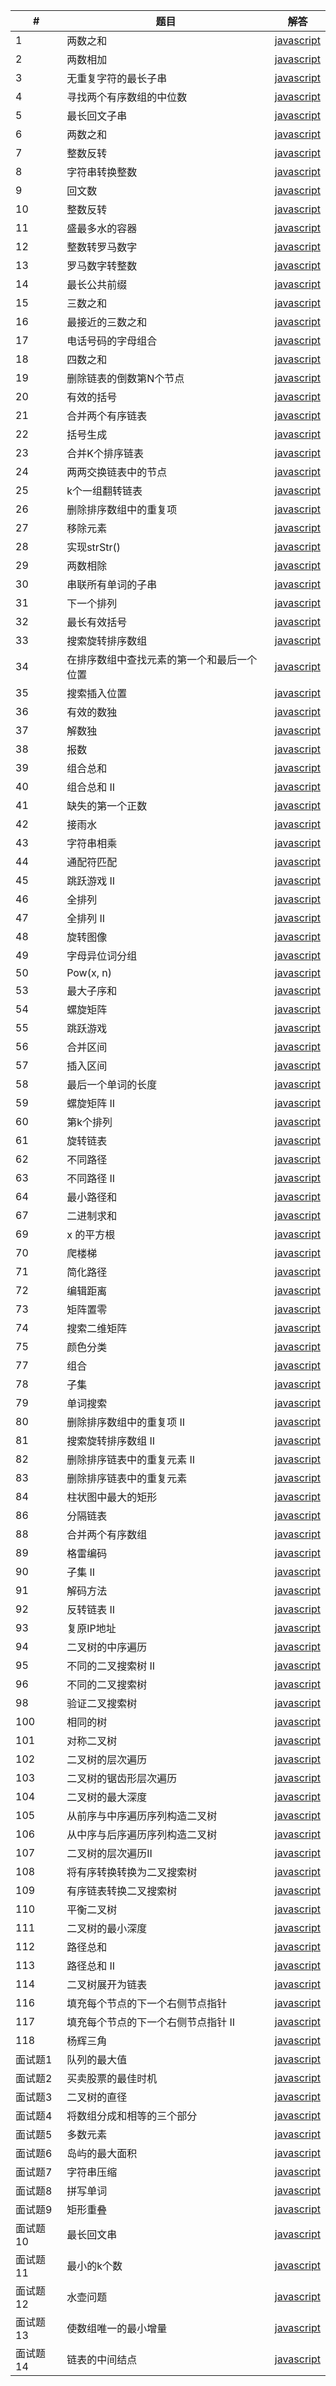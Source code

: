 | # | 题目        | 解答   |    
|---| --------    | -----  |
|1|两数之和|[javascript](https://github.com/DUSIKAI/LeetCode/blob/master/LeetCode/TwoSum.js)|
|2|两数相加|[javascript](https://github.com/DUSIKAI/LeetCode/blob/master/LeetCode/Add%20Two%20Numbers.js)|
|3|无重复字符的最长子串|[javascript](https://github.com/DUSIKAI/LeetCode/blob/master/LeetCode/Longest%20Substring%20Without%20Repeating%20Characters.js)|
|4|寻找两个有序数组的中位数|[javascript](https://github.com/DUSIKAI/LeetCode/commit/2440b01b9ecf28c8b81d80e89971da786253078c)|
|5|最长回文子串|[javascript](https://github.com/DUSIKAI/LeetCode/blob/master/LeetCode/Longest%20Palindromic%20Substring.js)|
|6|两数之和|[javascript](https://github.com/DUSIKAI/LeetCode/blob/master/LeetCode/ZigZag%20Conversion.js)| 
|7|整数反转|[javascript](https://github.com/DUSIKAI/LeetCode/blob/master/LeetCode/Reverse%20Integer.js)| 
|8|字符串转换整数|[javascript](https://github.com/DUSIKAI/LeetCode/blob/master/LeetCode/String%20to%20Integer%20(atoi).js)| 
|9|回文数|[javascript](https://github.com/DUSIKAI/LeetCode/blob/master/LeetCode/Palindrome%20Number.js)|
|10|整数反转|[javascript](https://github.com/DUSIKAI/LeetCode/blob/master/LeetCode/Reverse%20Integer.js)| 
|11|盛最多水的容器|[javascript](https://github.com/DUSIKAI/LeetCode/commit/aeadb0a665591d5b36d374bfc72dc71ced96a3a9)| 
|12|整数转罗马数字|[javascript](https://github.com/DUSIKAI/LeetCode/commit/62f1c0480cd9316c9d74b79af167800014e7f5a4)| 
|13|罗马数字转整数|[javascript](https://github.com/DUSIKAI/LeetCode/blob/master/LeetCode/Roman%20to%20Integer.js)|
|14|最长公共前缀|[javascript](https://github.com/DUSIKAI/LeetCode/blob/master/LeetCode/Longest%20Common%20Prefix.js)|
|15|三数之和|[javascript](https://github.com/DUSIKAI/LeetCode/commit/b6ae46133b73e6f7f052fb87ea1c308764b078a7)| 
|16|最接近的三数之和|[javascript](https://github.com/DUSIKAI/LeetCode/commit/731e1378f8285a9fdccb2390e24f46f49c813310)| 
|17|电话号码的字母组合|[javascript](https://github.com/DUSIKAI/LeetCode/commit/a9c4f3ead5cbd2b713994976e465a578de0a88ca)|
|18|四数之和|[javascript](https://github.com/DUSIKAI/LeetCode/commit/e1092588267949f5ea73f09b107d905b99d93049)| 
|19|删除链表的倒数第N个节点|[javascript](https://github.com/DUSIKAI/LeetCode/commit/5f9ee12d8c979581289fe1f0481b158a24b6c050)| 
|20|有效的括号|[javascript](https://github.com/DUSIKAI/LeetCode/blob/master/LeetCode/Valid%20Parentheses.js)| 
|21|合并两个有序链表|[javascript](https://github.com/DUSIKAI/LeetCode/blob/master/LeetCode/Merge%20Two%20Sorted%20Lists.js)| 
|22|括号生成|[javascript](https://github.com/DUSIKAI/LeetCode/commit/b5a9d1a9e813961997a6ea1ddefe9b63129b85ec)|
|23|合并K个排序链表|[javascript](https://github.com/DUSIKAI/LeetCode/commit/c25df5df55da4235e6a86e0545e567ebcbd37c51)|
|24|两两交换链表中的节点|[javascript](https://github.com/DUSIKAI/LeetCode/commit/9aefedbbd311f88c07242e4b0a2432fceda2d6e9)|
|25|k个一组翻转链表|[javascript](https://github.com/DUSIKAI/LeetCode/commit/f2d4f0870c3f93aef663bf404ada98a70f1f62d5)|
|26|删除排序数组中的重复项|[javascript](https://github.com/DUSIKAI/LeetCode/blob/master/LeetCode/Remove%20Duplicates%20from%20Sorted%20Array.js)| 
|27|移除元素|[javascript](https://github.com/DUSIKAI/LeetCode/commit/87776d208ed3182d32ab6470e805cb72ba3c2bb5)| 
|28|实现strStr()|[javascript](https://github.com/DUSIKAI/LeetCode/commit/3acdac38cc02917ea811f39e67ac95f056ee70c2)|
|29|两数相除|[javascript](https://github.com/DUSIKAI/LeetCode/commit/d77b3bc3be08dd97dbb0ba89f6258809b3cb5170)| 
|30|串联所有单词的子串|[javascript](https://github.com/DUSIKAI/LeetCode/commit/65d017ee3ccb43e6b4b66ebdd49cd90354c8732a)|
|31|下一个排列|[javascript](https://github.com/DUSIKAI/LeetCode/commit/678fdf253ab331ed1b36c7281b956fe82a248fa4)|
|32|最长有效括号|[javascript](https://github.com/DUSIKAI/LeetCode/commit/03fde5710b38c764d86fa7d9cfd365d40943338c)|
|33|搜索旋转排序数组|[javascript](https://github.com/DUSIKAI/LeetCode/commit/dbfc82fd0ff85dd9a2519212462222905eef9319)|
|34|在排序数组中查找元素的第一个和最后一个位置|[javascript](https://github.com/DUSIKAI/LeetCode/commit/89d0f41c957906301eff6308a12c73b6362b5a67)|
|35|搜索插入位置|[javascript](https://github.com/DUSIKAI/LeetCode/commit/867089801f0db60343f36ca616f8e41efe6e54e9)|
|36|有效的数独|[javascript](https://github.com/DUSIKAI/LeetCode/commit/a042769acbc20c31600d08737898c72a0144320a)|
|37|解数独|[javascript](https://github.com/DUSIKAI/LeetCode/commit/80c794f417a2e970e84fe4850e1b38b3ef8d95c4)|
|38|报数|[javascript](https://github.com/DUSIKAI/LeetCode/commit/a5136ba31db02667e6de53c2a0f8b982c1f261bf)|
|39|组合总和|[javascript](https://github.com/DUSIKAI/LeetCode/commit/bb3db0d8fa63452c2fc45c852a2f3beced6dd8df)|
|40|组合总和 II|[javascript](https://github.com/DUSIKAI/LeetCode/commit/a2ec581af1ec11a05b69efc3d11daed0f07c605e)|
|41|缺失的第一个正数|[javascript](https://github.com/DUSIKAI/LeetCode/commit/fa9b3290a1b79f9184ef55bb44b4b84f408c325f)|
|42|接雨水|[javascript](https://github.com/DUSIKAI/LeetCode/commit/ed4445d55cba7147b9d69edd90b77a51db6a5b01)|
|43|字符串相乘|[javascript](https://github.com/DUSIKAI/LeetCode/commit/3a5408303acc4cf9f4b51c948783b8d6f28be833)|
|44|通配符匹配|[javascript](https://github.com/DUSIKAI/LeetCode/commit/ee4b3e2a016dabf84a422b6c5ca0df8382f54106)|
|45|跳跃游戏 II|[javascript](https://github.com/DUSIKAI/LeetCode/commit/29bcdc7cf60da8049cfed5a87cc13a11ed5d12da)|
|46|全排列|[javascript](https://github.com/DUSIKAI/LeetCode/commit/fb1c3610d145fe1a287aceed03b6900c7e7db660)|
|47|全排列 II|[javascript](https://github.com/DUSIKAI/LeetCode/commit/60e3ef2ff21458f98d90b64e4e1854cad6752a5c)|
|48|旋转图像|[javascript](https://github.com/DUSIKAI/LeetCode/commit/c139ab645abb1462d03fdf3a30d52afa3670b9b6)|
|49|字母异位词分组|[javascript](https://github.com/DUSIKAI/LeetCode/commit/bd47742db45a5fa2f8aef0d27b3620d620e4c9cb)|
|50|Pow(x, n)|[javascript](https://github.com/DUSIKAI/LeetCode/commit/965ed97da1ab0616718d2301a87cad0a5a5cbeba)|
|53|最大子序和|[javascript](https://github.com/DUSIKAI/LeetCode/commit/ca7acba011b4f322d6f1c0cb3963cafdb3af1046)| 
|54|螺旋矩阵|[javascript](https://github.com/DUSIKAI/LeetCode/commit/de313955516a5c9b96e4860d19b40f90a9740cdf)| 
|55|跳跃游戏|[javascript](https://github.com/DUSIKAI/LeetCode/commit/e86d0204d4c4af9d85a9211e1ba34bbef2d5192c)| 
|56|合并区间|[javascript](https://github.com/DUSIKAI/LeetCode/commit/3f7e4f049935b04305e12bf697f60703d0e5b332)| 
|57|插入区间|[javascript](https://github.com/DUSIKAI/LeetCode/commit/5963e26fa0e2d2322105e8d437cfd4be26a71df3)| 
|58|最后一个单词的长度|[javascript](https://github.com/DUSIKAI/LeetCode/commit/a982b9a7ec7db95b9d7948fbfa2f3c00c364826c)|
|59|螺旋矩阵 II|[javascript](https://github.com/DUSIKAI/LeetCode/commit/4894809ba2e19d2ebd4f0f9f4f73d2f10dde3136)| 
|60|第k个排列|[javascript](https://github.com/DUSIKAI/LeetCode/commit/0e8cfb113eb369b9cd3701c0492b7385f204245f)|
|61|旋转链表|[javascript](https://github.com/DUSIKAI/LeetCode/commit/60a61c4eeb1442ff905875941ba9521bc34c146c)| 
|62|不同路径|[javascript](https://github.com/DUSIKAI/LeetCode/commit/ecb14f8270add1aa3b5ed15147ab6505a81297b9)| 
|63|不同路径 II|[javascript](https://github.com/DUSIKAI/LeetCode/commit/3bb2e443629319828082e39234f1e782695f0a7d)| 
|64|最小路径和|[javascript](https://github.com/DUSIKAI/LeetCode/commit/ec60009c0aab5849b241c9b9d3b6d29e3ed3ca13)| 
|67|二进制求和|[javascript](https://github.com/DUSIKAI/LeetCode/commit/ba1b86291a6cf1a2d24f137aa1fe143980d2005d)| 
|69|x 的平方根|[javascript](https://github.com/DUSIKAI/LeetCode/commit/3554a089446d1e1329710accb3eaf469bb2d74a5)| 
|70|爬楼梯|[javascript](https://github.com/DUSIKAI/LeetCode/commit/7d3b8b78abc2bc56106dd9ec1280037e93ff6e3c)| 
|71|简化路径|[javascript](https://github.com/DUSIKAI/LeetCode/commit/98b6db803d686483ee917200988478afa8ebfe55)| 
|72|编辑距离|[javascript](https://github.com/DUSIKAI/LeetCode/commit/163af0ce844463406c082976c3cce23c9bc276fd)| 
|73|矩阵置零|[javascript](https://github.com/DUSIKAI/LeetCode/commit/677b7dbf9c151e18412d0d07f7a180e07f14c8f8)| 
|74|搜索二维矩阵|[javascript](https://github.com/DUSIKAI/LeetCode/commit/b08340a26a71edd3716441c0c42abb7e47a06860)| 
|75|颜色分类|[javascript](https://github.com/DUSIKAI/LeetCode/commit/9784ceb65cecb6ed1a542c0d558be3539c1e3278)| 
|77|组合|[javascript](https://github.com/DUSIKAI/LeetCode/commit/1361e3203c95a57e419f1383dd9351197779f49a)| 
|78|子集|[javascript](https://github.com/DUSIKAI/LeetCode/commit/dfb072bf25d48d16249b38fc528059dd99bcec5c)| 
|79|单词搜索|[javascript](https://github.com/DUSIKAI/LeetCode/commit/43f7e1b5daf14f9cc08d55ff5ce5ca0200a6fff9)| 
|80|删除排序数组中的重复项 II|[javascript](https://github.com/DUSIKAI/LeetCode/commit/cb838648ed928d259ebb08711f2b564fa2006a3f)|
|81|搜索旋转排序数组 II|[javascript](https://github.com/DUSIKAI/LeetCode/commit/c5dd2355d20cd8a0bad3a63cb2b96538a9e41073)| 
|82|删除排序链表中的重复元素 II|[javascript](https://github.com/DUSIKAI/LeetCode/commit/9175974fbb520dd43145a58581b87bc148502567)| 
|83|删除排序链表中的重复元素|[javascript](https://github.com/DUSIKAI/LeetCode/commit/0207a6b2d4bf86575ef7c361b5242f624422a0f3)|
|84|柱状图中最大的矩形|[javascript](https://github.com/DUSIKAI/LeetCode/commit/e643d970200aa5337dc13a7e9560f242d86a0f62)|
|86|分隔链表|[javascript](https://github.com/DUSIKAI/LeetCode/commit/1dbdc7f3f8b8d14f402df2a14316a74201580e15)| 
|88|合并两个有序数组|[javascript](https://github.com/DUSIKAI/LeetCode/commit/e6498ba88af83b2be6dd7d215d3bc13b2f2018ec)| 
|89|格雷编码|[javascript](https://github.com/DUSIKAI/LeetCode/commit/e97d07cb95cf4235848e3ce1b909aab206a6c447)| 
|90|子集 II|[javascript](https://github.com/DUSIKAI/LeetCode/commit/a530a5d0c457ea277936615207b75baae4f3fb42)| 
|91|解码方法|[javascript](https://github.com/DUSIKAI/LeetCode/commit/fc9f5051ebfc7bf45c3241c8a069e55fef6df6cd)| 
|92|反转链表 II|[javascript](https://github.com/DUSIKAI/LeetCode/commit/f6efc6887e007233c2a29c6a1ce86905a33e890a)| 
|93|复原IP地址|[javascript](https://github.com/DUSIKAI/LeetCode/commit/bd7afea60c102cfa3a14a55fc78fd53da1de0629)| 
|94|二叉树的中序遍历|[javascript](https://github.com/DUSIKAI/LeetCode/commit/681cb4812a74b9002030fc8b8c93f552db6d92c1)| 
|95|不同的二叉搜索树 II|[javascript](https://github.com/DUSIKAI/LeetCode/commit/19abd561c412aca2652cafcfd00e030d9df29542)| 
|96|不同的二叉搜索树|[javascript](https://github.com/DUSIKAI/LeetCode/commit/4f86fc7a54115d6d8d55cae0dba6b6f21cb9e281)| 
|98|验证二叉搜索树|[javascript](https://github.com/DUSIKAI/LeetCode/commit/cdf6505c394ccd970e7433b00f662b5c03469565)| 
|100|相同的树|[javascript](https://github.com/DUSIKAI/LeetCode/commit/0964e9389337c7adb2c06b488e8d38dd6dba7698)| 
|101|对称二叉树|[javascript](https://github.com/DUSIKAI/LeetCode/commit/e8243ddb0b23ed55f895d9c99dc6a781bc45d5de)| 
|102|二叉树的层次遍历|[javascript](https://github.com/DUSIKAI/LeetCode/commit/f602026d24877c6c273c4f0cc3f5ddd260271c7c)| 
|103|二叉树的锯齿形层次遍历|[javascript](https://github.com/DUSIKAI/LeetCode/commit/6d8f6b7f6197e855769f507cca9ddcd88f241a96)|
|104|二叉树的最大深度|[javascript](https://github.com/DUSIKAI/LeetCode/commit/fd0e851a0d29588c8eb0932ad2459c385b9b0579)|
|105|从前序与中序遍历序列构造二叉树|[javascript](https://github.com/DUSIKAI/LeetCode/commit/195a5e7d21b6ea8c78cc068ba8e276001fcb4e63)|
|106|从中序与后序遍历序列构造二叉树|[javascript](https://github.com/DUSIKAI/LeetCode/commit/5d08f7da9b39dda763103ca7dc34cfdb0084163d)|
|107|二叉树的层次遍历II|[javascript](https://github.com/DUSIKAI/LeetCode/commit/48ae72d3ceb386d373750dd2fd34fe7e99248b22)|
|108|将有序转换转换为二叉搜索树|[javascript](https://github.com/DUSIKAI/LeetCode/commit/334d44f59f00b43f1a3dc758ae93c8e7e1c8cc24)|
|109|有序链表转换二叉搜索树|[javascript](https://github.com/DUSIKAI/LeetCode/commit/450fd1ada165e4a8b16e5d6e368e1801ba79aa3c)|
|110|平衡二叉树|[javascript](https://github.com/DUSIKAI/LeetCode/commit/3119cad9b5e4c841b15e1474413639fc8c29df1e)|
|111|二叉树的最小深度|[javascript](https://github.com/DUSIKAI/LeetCode/commit/4bb32b4e1d41e861b875b719c66287f8eba3c105)|
|112|路径总和|[javascript](https://github.com/DUSIKAI/LeetCode/commit/a96ae479671f7bc655bca3264c1d74051791a375)|
|113|路径总和 II|[javascript](https://github.com/DUSIKAI/LeetCode/commit/a50158e5c9969023c0d25a7554208107548861df)|
|114| 二叉树展开为链表|[javascript](https://github.com/DUSIKAI/LeetCode/commit/e93a146338ff043ac9d7eaf0d6be9090298fcf85)|
|116|填充每个节点的下一个右侧节点指针|[javascript](https://github.com/DUSIKAI/LeetCode/commit/a7979947fd13b29644e77e9eab97727bf07ece1c)|
|117|填充每个节点的下一个右侧节点指针 II|[javascript](https://github.com/DUSIKAI/LeetCode/commit/365581948e8ddf8808b4d424472683c39bf7c796)|
|118|杨辉三角|[javascript](https://github.com/DUSIKAI/LeetCode/commit/7b26dcb8480517edda1885b77a0c07a9a7d1c6bc)|
|面试题1|队列的最大值|[javascript](https://github.com/DUSIKAI/LeetCode/commit/8c59ae5a490c95406482dacb770a145be6722862)|
|面试题2|买卖股票的最佳时机|[javascript](https://github.com/DUSIKAI/LeetCode/commit/551a2b02b333115e51e6903f4eea370e50233c36)|
|面试题3|二叉树的直径|[javascript](https://github.com/DUSIKAI/LeetCode/commit/de3c8dd0186d18dcef6d93855bf7e5afdcd0d29c)|
|面试题4|将数组分成和相等的三个部分|[javascript](https://github.com/DUSIKAI/LeetCode/commit/85db5d53d1f5691c21c70edf837f5799e936a07b)|
|面试题5|多数元素|[javascript](https://github.com/DUSIKAI/LeetCode/commit/895d9b4174a5eb5b7abe5ec5a0269b96b0b2d537)|
|面试题6|岛屿的最大面积|[javascript](https://github.com/DUSIKAI/LeetCode/commit/403f6d3ba3bf94464ba75324393bc80382df1e70)|
|面试题7|字符串压缩|[javascript](https://github.com/DUSIKAI/LeetCode/commit/2dfc155953b21b9eecfa79304ebda18b278be9b1)|
|面试题8|拼写单词|[javascript](https://github.com/DUSIKAI/LeetCode/commit/beebc101f90d2489be16f2d69c9d39a10457c28e)|
|面试题9|矩形重叠|[javascript](https://github.com/DUSIKAI/LeetCode/commit/542510e4245d88af0a83233d1c16425fece46579)|
|面试题10|最长回文串|[javascript](https://github.com/DUSIKAI/LeetCode/commit/80fd8ada62738a3488483e811999e629e577411a)|
|面试题11|最小的k个数|[javascript](https://github.com/DUSIKAI/LeetCode/commit/a0717acdf22320555fb5a03d26ba5dc8d2037990)|
|面试题12|水壶问题|[javascript](https://github.com/DUSIKAI/LeetCode/commit/446e5b3989d675cd224850a12115e77d52545d1e)|
|面试题13|使数组唯一的最小增量|[javascript](https://github.com/DUSIKAI/LeetCode/commit/66b038edcdea58479cb5a961735bcfd29ee51827)|
|面试题14|链表的中间结点|[javascript](https://github.com/DUSIKAI/LeetCode/commit/5ef4f2c42efaf281c0399b7389c5a7427f1fc98f)|